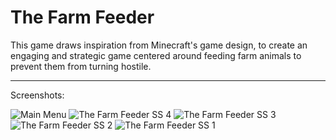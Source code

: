# The Farm Feeder
This game draws inspiration from Minecraft's game design, to create an engaging and strategic game centered around feeding farm animals to prevent them from turning hostile.

------------------------------------------------------------------------------
Screenshots:

![Main Menu](https://github.com/Chetnaya/The-Farm-Feeder/assets/90476376/02a79334-7622-494c-a0f1-dc2e6914651d)
![The Farm Feeder SS 4](https://github.com/Chetnaya/The-Farm-Feeder/assets/90476376/4fe4d032-438c-4ac9-a978-c5dabbc1f64b)
![The Farm Feeder SS 3](https://github.com/Chetnaya/The-Farm-Feeder/assets/90476376/6c225f4f-a9b7-4625-ad23-1923c3d4a61f)
![The Farm Feeder SS 2](https://github.com/Chetnaya/The-Farm-Feeder/assets/90476376/4c50f2f8-1807-4d51-8d87-e0a3765a4d5b)
![The Farm Feeder SS 1](https://github.com/Chetnaya/The-Farm-Feeder/assets/90476376/59a18080-ca93-4379-aecd-0e6a160542ee)
